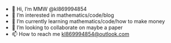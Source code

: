 - 👋 Hi, I’m MMW @kl869994854
- 👀 I’m interested in mathematics/code/blog
- 🌱 I’m currently learning mathematics/code/how to make money
- 💞️ I’m looking to collaborate on maybe a paper
- 📫 How to reach me kl869994854@outlook.com

<!---
kl869994854/kl869994854 is a ✨ special ✨ repository because its `README.md` (this file) appears on your GitHub profile.
You can click the Preview link to take a look at your changes.
--->
